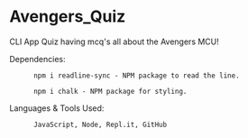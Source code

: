 # Avengers_Quiz

CLI App Quiz having mcq's all about the Avengers MCU!

Dependencies:

          npm i readline-sync - NPM package to read the line. 
          
          npm i chalk - NPM package for styling.

Languages & Tools Used:
          
          JavaScript, Node, Repl.it, GitHub

